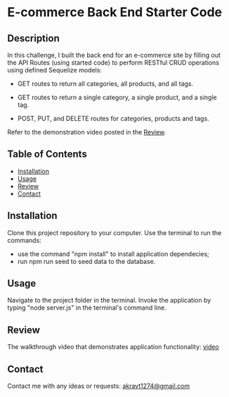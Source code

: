 # E-commerce Back End Starter Code

## Description
In this challenge, I built the back end for an e-commerce site by filling out the API Routes (using started code) to perform RESTful CRUD operations using defined Sequelize models:

- GET routes to return all categories, all products, and all tags.

- GET routes to return a single category, a single product, and a single tag.

- POST, PUT, and DELETE routes for categories, products and tags.

Refer to the demonstration video posted in the [Review](#review).

## Table of Contents
* [Installation](#installation)
* [Usage](#usage)
* [Review](#review)
* [Contact](#contact)

## Installation
Clone this project repository to your computer. 
Use the terminal to run the commands:
- use the command "npm install" to install application dependecies;
- run npm run seed to seed data to the database.

## Usage
Navigate to the project folder in the terminal. 
Invoke the application by typing "node server.js" in the terminal's command line. 

## Review
The walkthrough video that demonstrates application functionality: [video](https://drive.google.com/file/d/1-siKEtjCPut3tggoTtvI983ATKFIsqE7/view)

## Contact
Contact me with any ideas or requests: akravt1274@gmail.com
